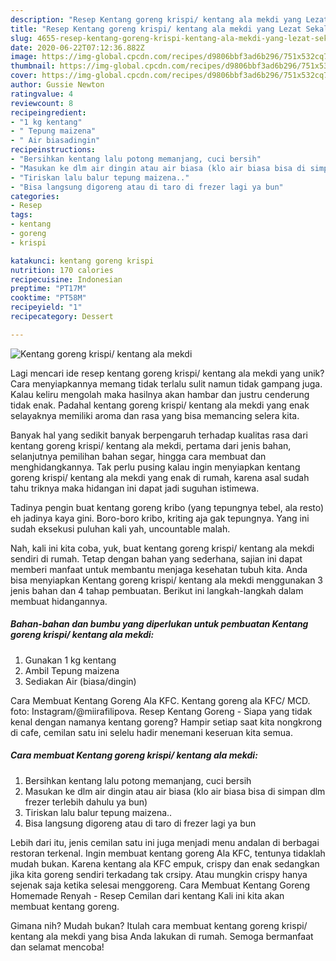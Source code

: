 ```yaml
---
description: "Resep Kentang goreng krispi/ kentang ala mekdi yang Lezat Sekali"
title: "Resep Kentang goreng krispi/ kentang ala mekdi yang Lezat Sekali"
slug: 4655-resep-kentang-goreng-krispi-kentang-ala-mekdi-yang-lezat-sekali
date: 2020-06-22T07:12:36.882Z
image: https://img-global.cpcdn.com/recipes/d9806bbf3ad6b296/751x532cq70/kentang-goreng-krispi-kentang-ala-mekdi-foto-resep-utama.jpg
thumbnail: https://img-global.cpcdn.com/recipes/d9806bbf3ad6b296/751x532cq70/kentang-goreng-krispi-kentang-ala-mekdi-foto-resep-utama.jpg
cover: https://img-global.cpcdn.com/recipes/d9806bbf3ad6b296/751x532cq70/kentang-goreng-krispi-kentang-ala-mekdi-foto-resep-utama.jpg
author: Gussie Newton
ratingvalue: 4
reviewcount: 8
recipeingredient:
- "1 kg kentang"
- " Tepung maizena"
- " Air biasadingin"
recipeinstructions:
- "Bersihkan kentang lalu potong memanjang, cuci bersih"
- "Masukan ke dlm air dingin atau air biasa (klo air biasa bisa di simpan dlm frezer terlebih dahulu ya bun)"
- "Tiriskan lalu balur tepung maizena.."
- "Bisa langsung digoreng atau di taro di frezer lagi ya bun"
categories:
- Resep
tags:
- kentang
- goreng
- krispi

katakunci: kentang goreng krispi 
nutrition: 170 calories
recipecuisine: Indonesian
preptime: "PT17M"
cooktime: "PT58M"
recipeyield: "1"
recipecategory: Dessert

---
```



![Kentang goreng krispi/ kentang ala mekdi](https://img-global.cpcdn.com/recipes/d9806bbf3ad6b296/751x532cq70/kentang-goreng-krispi-kentang-ala-mekdi-foto-resep-utama.jpg)

Lagi mencari ide resep kentang goreng krispi/ kentang ala mekdi yang unik? Cara menyiapkannya memang tidak terlalu sulit namun tidak gampang juga. Kalau keliru mengolah maka hasilnya akan hambar dan justru cenderung tidak enak. Padahal kentang goreng krispi/ kentang ala mekdi yang enak selayaknya memiliki aroma dan rasa yang bisa memancing selera kita.

Banyak hal yang sedikit banyak berpengaruh terhadap kualitas rasa dari kentang goreng krispi/ kentang ala mekdi, pertama dari jenis bahan, selanjutnya pemilihan bahan segar, hingga cara membuat dan menghidangkannya. Tak perlu pusing kalau ingin menyiapkan kentang goreng krispi/ kentang ala mekdi yang enak di rumah, karena asal sudah tahu triknya maka hidangan ini dapat jadi suguhan istimewa.

Tadinya pengin buat kentang goreng kribo (yang tepungnya tebel, ala resto) eh jadinya kaya gini. Boro-boro kribo, kriting aja gak tepungnya. Yang ini sudah eksekusi puluhan kali yah, uncountable malah.


Nah, kali ini kita coba, yuk, buat kentang goreng krispi/ kentang ala mekdi sendiri di rumah. Tetap dengan bahan yang sederhana, sajian ini dapat memberi manfaat untuk membantu menjaga kesehatan tubuh kita. Anda bisa menyiapkan Kentang goreng krispi/ kentang ala mekdi menggunakan 3 jenis bahan dan 4 tahap pembuatan. Berikut ini langkah-langkah dalam membuat hidangannya.

<!--inarticleads1-->

##### Bahan-bahan dan bumbu yang diperlukan untuk pembuatan Kentang goreng krispi/ kentang ala mekdi:

1. Gunakan 1 kg kentang
1. Ambil  Tepung maizena
1. Sediakan  Air (biasa/dingin)


Cara Membuat Kentang Goreng Ala KFC. Kentang goreng ala KFC/ MCD. foto: Instagram/@miirafilipova. Resep Kentang Goreng - Siapa yang tidak kenal dengan namanya kentang goreng? Hampir setiap saat kita nongkrong di cafe, cemilan satu ini selelu hadir menemani keseruan kita semua. 

<!--inarticleads2-->

##### Cara membuat Kentang goreng krispi/ kentang ala mekdi:

1. Bersihkan kentang lalu potong memanjang, cuci bersih
1. Masukan ke dlm air dingin atau air biasa (klo air biasa bisa di simpan dlm frezer terlebih dahulu ya bun)
1. Tiriskan lalu balur tepung maizena..
1. Bisa langsung digoreng atau di taro di frezer lagi ya bun


Lebih dari itu, jenis cemilan satu ini juga menjadi menu andalan di berbagai restoran terkenal. Ingin membuat kentang goreng Ala KFC, tentunya tidaklah mudah bukan. Karena kentang ala KFC empuk, crispy dan enak sedangkan jika kita goreng sendiri terkadang tak crsipy. Atau mungkin crispy hanya sejenak saja ketika selesai menggoreng. Cara Membuat Kentang Goreng Homemade Renyah - Resep Cemilan dari kentang Kali ini kita akan membuat kentang goreng. 

Gimana nih? Mudah bukan? Itulah cara membuat kentang goreng krispi/ kentang ala mekdi yang bisa Anda lakukan di rumah. Semoga bermanfaat dan selamat mencoba!
